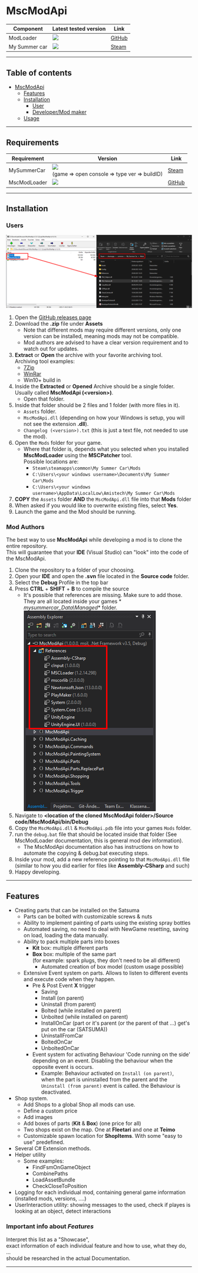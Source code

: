# MscModApi

| Component     | Latest tested version                                                | Link                                                              |
|---------------|----------------------------------------------------------------------|-------------------------------------------------------------------|
| ModLoader     | ![](https://img.shields.io/badge/v1.2-blue.svg)                      | [GitHub](https://github.com/piotrulos/MSCModLoader)               |
| My Summer car | ![](https://img.shields.io/badge/experimental_12.10.2021-orange.svg) | [Steam](https://store.steampowered.com/app/516750/My_Summer_Car/) |

---

## Table of contents

- [MscModApi](#mscmodapi)
    * [Features](#features)
    * [Installation](#installation)
        * [User](#user)
        * [Developer/Mod maker](#developermod-maker)
    * [Usage](#usage)

---

## Requirements

| Requirement  | Version                                                                                               | Link                                                              |
|--------------|-------------------------------------------------------------------------------------------------------|-------------------------------------------------------------------|
| MySummerCar  | ![](https://img.shields.io/badge/10201552-blue.svg) <br>(game => open console => type ver => buildID) | [Steam](https://store.steampowered.com/app/516750/My_Summer_Car/) |
| MscModLoader | ![](https://img.shields.io/badge/v1.2.14-blue.svg)                                                    | [GitHub](https://github.com/piotrulos/MSCModLoader)               |

---

## Installation

### Users

![Move files to Mods folder](docs/images/moving_required_files_to_mods_folder.png)

1. Open the [GitHub releases page](https://github.com/MarvinBeym/MscModApi/releases)
2. Download the **.zip** file under **Assets**
    - Note that different mods may require different versions, only one version can be installed, meaning mods may not
      be compatible.
    - Mod authors are advised to have a clear version requirement and to watch out for updates.
3. **Extract** or **Open** the archive with your favorite archiving tool.  
   Archiving tool examples:
    - [7Zip](https://www.7-zip.de/)
    - [WinRar](https://winrar.de/index.php)
    - Win10+ build in
4. Inside the **Extracted** or **Opened** Archive should be a single folder. Usually called **MscModApi (\<version>)**.
    - Open that folder.
5. Inside that folder should be 2 files and 1 folder (with more files in it).
    - ``Assets`` folder.
    - ``MscModApi.dll`` (depending on how your Windows is setup, you will not see the extension **.dll**).
    - ``Changelog (<version>).txt`` (this is just a text file, not needed to use the mod).
6. Open the ``Mods`` folder for your game.
    - Where that folder is, depends what you selected when you installed **MscModLoader** using the **MSCPatcher**
      tool.   
      Possible locations are:
        - ``Steam\steamapps\common\My Summer Car\Mods``
        - ``C:\Users\<your windows username>\Documents\My Summer Car\Mods``
        - ``C:\Users\<your windows username>\AppData\LocalLow\Amistech\My Summer Car\Mods``
7. **COPY** the ``Assets`` folder **AND** the ``MscModApi.dll`` file into that **Mods** folder
8. When asked if you would like to overwrite existing files, select **Yes**.
9. Launch the game and the Mod should be running.

### Mod Authors

The best way to use **MscModApi** while developing a mod is to clone the entire repository.  
This will guarantee that your **IDE** (Visual Studio) can "look" into the code of the MscModApi.

1. Clone the repository to a folder of your choosing.
2. Open your **IDE** and open the **.svn** file located in the **Source code** folder.
3. Select the **Debug** Profile in the top bar
4. Press **CTRL** + **SHIFT** + **B** to compile the source
    - It's possible that references are missing. Make sure to add those. They are all located inside your games *
      *mysummercar_Data\Managed** folder.
      ![Required references for MscModApi](docs/images/dev_mscmodapi_clone_required_references.png)
5. Navigate to **\<location of the cloned MscModApi folder>/Source code/MscModApi/bin/Debug**
6. Copy the ``MscModApi.dll`` & ``MscModApi.pdb`` file into your games ``Mods`` folder.
7. run the ``debug.bat`` file that should be located inside that folder (See MscModLoader documentation, this is general
   mod dev information).
    - The MscModApi documentation also has instructions on how to automate the copying & debug.bat executing steps.
8. Inside your mod, add a new reference pointing to that ``MscModApi.dll`` file   
   (similar to how you did earlier for files like **Assembly-CSharp** and such)
9. Happy developing.

---

## Features

- Creating parts that can be installed on the Satsuma
    - Parts can be bolted with customizable screws & nuts
    - Ability to implement painting of parts using the existing spray bottles
    - Automated saving, no need to deal with NewGame resetting, saving on load, loading the data manually.
    - Ability to pack multiple parts into boxes
        - **Kit** box: multiple different parts
        - **Box** box: multiple of the same part  
          (for example: spark plugs, they don't need to be all different)
            - Automated creation of box model (custom usage possible)
    - Extensive Event system on parts. Allows to listen to different events and execute code when they happen.
        - Pre & Post Event **X** trigger
            - Saving
            - Install (on parent)
            - Uninstall (from parent)
            - Bolted (while installed on parent)
            - Unbolted (while installed on parent)
            - InstallOnCar (part or it's parent (or the parent of that ...) get's put on the car (SATSUMA))
            - UninstallFromCar
            - BoltedOnCar
            - UnboltedOnCar
        - Event system for activating Behaviour 'Code running on the side' depending on an event. Disabling the
          behaviour when the opposite event is occurs.
            - Example: Behaviour activated on ``Install (on parent)``,   
              when the part is uninstalled from the parent and the ``Uninstall (from parent)`` event is called. the
              Behaviour is deactivated.
- Shop system.
    - Add Shops to a global Shop all mods can use.
    - Define a custom price
    - Add images
    - Add boxes of parts (**Kit** & **Box**) (one price for all)
    - Two shops exist on the map. One at **Fleetari** and one at **Teimo**
    - Customizable spawn location for **ShopItems**. With some "easy to use" predefined.
- Several C# Extension methods.
- Helper utility
    - Some examples:
        - FindFsmOnGameObject
        - CombinePaths
        - LoadAssetBundle
        - CheckCloseToPosition
- Logging for each individual mod, containing general game information (installed mods, versions, ....)
- UserInteraction utility: showing messages to the used, check if playes is looking at an object, detect interactions

### Important info about ***Features***

Interpret this list as a "Showcase",   
exact information of each individual feature and how to use, what they do, ...   
should be researched in the actual Documentation.

---
